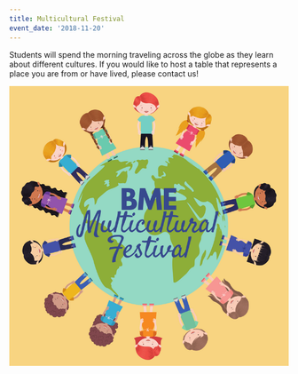 ```yaml
---
title: Multicultural Festival
event_date: '2018-11-20'
---
```

Students will spend the morning traveling across the globe as they learn about different cultures. If you would like to host a table that represents a place you are from or have lived, please contact us! 

![](/uploads/multiculturalfestival.png)
